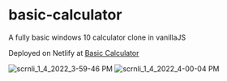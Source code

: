# basic-calculator
A fully basic windows 10 calculator clone in vanillaJS

Deployed on Netlify at <a href="https://basic-calculator-windows.netlify.app">Basic Calculator</a>

![scrnli_1_4_2022_3-59-46 PM](https://user-images.githubusercontent.com/92443116/148062869-794570fc-0f7c-4b71-964b-b45f71312ced.png)
![scrnli_1_4_2022_4-00-04 PM](https://user-images.githubusercontent.com/92443116/148062873-6b8d5922-1b82-415a-8191-cf3aa457f360.png)
